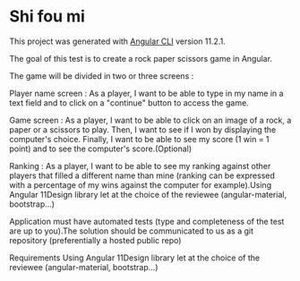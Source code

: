 # Shi fou mi

This project was generated with [Angular CLI](https://github.com/angular/angular-cli) version 11.2.1.


The goal of this test is to create a rock paper scissors game in Angular.

The game will be divided in two or three screens :

Player name screen : As a player, I want to be able to type in my name in a text field and to click on a "continue" button to access the game.

Game screen : As a player, I want to be able to click on an image of a rock, a paper or a scissors to play. Then, I want to see if I won by displaying the computer's choice. Finally, I want to be able to see my score (1 win = 1 point) and to see the computer's score.(Optional) 

Ranking : As a player, I want to be able to see my ranking against other players that filled a different name than mine (ranking can be expressed with a percentage of my wins against the computer for example).Using Angular 11Design library let at the choice of the reviewee (angular-material, bootstrap...)

Application must have automated tests (type and completeness of the test are up to you).The solution should be communicated to us as a git repository (preferentially a hosted public repo)

Requirements Using Angular 11Design library let at the choice of the reviewee (angular-material, bootstrap...)
